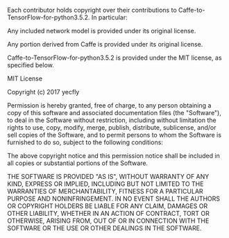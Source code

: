 Each contributor holds copyright over their contributions to Caffe-to-TensorFlow-for-python3.5.2. In particular:

Any included network model is provided under its original license.

Any portion derived from Caffe is provided under its original license.

Caffe-to-TensorFlow-for-python3.5.2 is provided under the MIT license, as specified below.

MIT License

Copyright (c) 2017 yecfly

Permission is hereby granted, free of charge, to any person obtaining a copy
of this software and associated documentation files (the "Software"), to deal
in the Software without restriction, including without limitation the rights
to use, copy, modify, merge, publish, distribute, sublicense, and/or sell
copies of the Software, and to permit persons to whom the Software is
furnished to do so, subject to the following conditions:

The above copyright notice and this permission notice shall be included in all
copies or substantial portions of the Software.

THE SOFTWARE IS PROVIDED "AS IS", WITHOUT WARRANTY OF ANY KIND, EXPRESS OR
IMPLIED, INCLUDING BUT NOT LIMITED TO THE WARRANTIES OF MERCHANTABILITY,
FITNESS FOR A PARTICULAR PURPOSE AND NONINFRINGEMENT. IN NO EVENT SHALL THE
AUTHORS OR COPYRIGHT HOLDERS BE LIABLE FOR ANY CLAIM, DAMAGES OR OTHER
LIABILITY, WHETHER IN AN ACTION OF CONTRACT, TORT OR OTHERWISE, ARISING FROM,
OUT OF OR IN CONNECTION WITH THE SOFTWARE OR THE USE OR OTHER DEALINGS IN THE
SOFTWARE.
